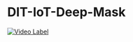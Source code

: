 # DIT-IoT-Deep-Mask

[![Video Label](http://img.youtube.com/vi/INJaqVwoJR4/1.jpg)](https://youtu.be/INJaqVwoJR4)

